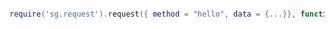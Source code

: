 
```lua

require('sg.request').request({ method = "hello", data = {...}}, function(data) print(data) end)
```

```rust

```
